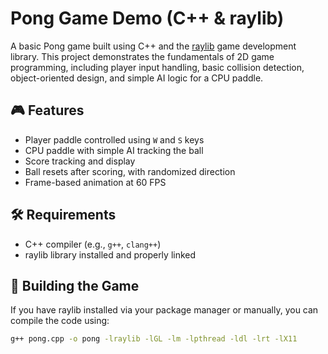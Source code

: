 # Pong Game Demo (C++ & raylib)

A basic Pong game built using C++ and the [raylib](https://www.raylib.com/) game development library. This project demonstrates the fundamentals of 2D game programming, including player input handling, basic collision detection, object-oriented design, and simple AI logic for a CPU paddle.

## 🎮 Features

- Player paddle controlled using `W` and `S` keys
- CPU paddle with simple AI tracking the ball
- Score tracking and display
- Ball resets after scoring, with randomized direction
- Frame-based animation at 60 FPS

## 🛠 Requirements

- C++ compiler (e.g., `g++`, `clang++`)
- raylib library installed and properly linked

## 🧩 Building the Game

If you have raylib installed via your package manager or manually, you can compile the code using:

```bash
g++ pong.cpp -o pong -lraylib -lGL -lm -lpthread -ldl -lrt -lX11
